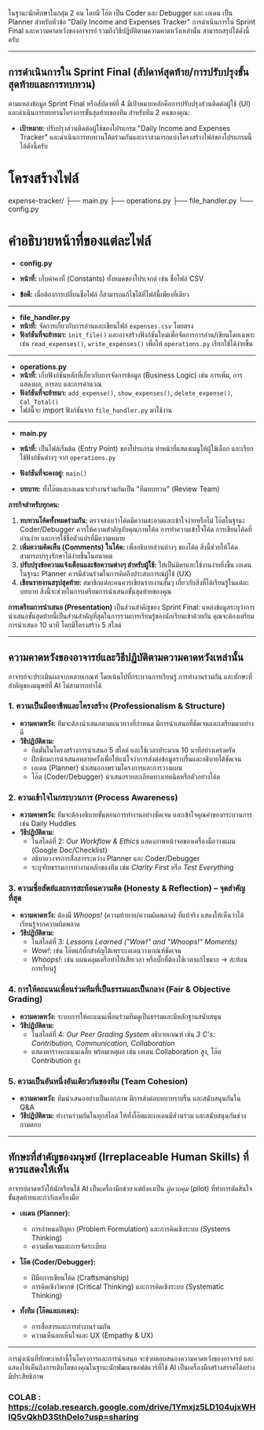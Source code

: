 ในฐานะนักศึกษาในกลุ่ม 2 คน โดยมี โอ๊ต เป็น Coder และ Debugger และ เอเดน เป็น Planner สำหรับหัวข้อ "Daily Income and Expenses Tracker" การดำเนินการใน Sprint Final และความคาดหวังของอาจารย์ รวมถึงวิธีปฏิบัติตามความคาดหวังเหล่านั้น สามารถสรุปได้ดังนี้ครับ

---

## การดำเนินการใน Sprint Final (สัปดาห์สุดท้าย/การปรับปรุงขั้นสุดท้ายและการทบทวน)

ตามแหล่งข้อมูล Sprint Final หรือสัปดาห์ที่ 4 มีเป้าหมายหลักคือการปรับปรุงส่วนติดต่อผู้ใช้ (UI) และดำเนินการทบทวนโครงการขั้นสุดท้ายของทีม สำหรับทีม 2 คนของคุณ:

- **เป้าหมาย:** ปรับปรุงส่วนติดต่อผู้ใช้ของโปรแกรม "Daily Income and Expenses Tracker" และดำเนินการทบทวนโค้ดร่วมกันและเราสามารถแบ่งโครงสร้างไฟล์ของโปรแกรมนี้ได้ดังนี้ครับ

# โครงสร้างไฟล์
expense-tracker/
├── main.py
├── operations.py
├── file_handler.py
└── config.py
# คำอธิบายหน้าที่ของแต่ละไฟล์

- **config.py**

- **หน้าที่:** เก็บค่าคงที่ (Constants) ทั้งหมดของโปรเจกต์ เช่น ชื่อไฟล์ CSV  
- **ข้อดี:** เมื่อต้องการเปลี่ยนชื่อไฟล์ ก็สามารถแก้ไขได้ที่ไฟล์นี้เพียงที่เดียว  

---

- **file_handler.py**
- **หน้าที่:** จัดการเกี่ยวกับการอ่านและเขียนไฟล์ `expenses.csv` โดยตรง  
- **ฟังก์ชันที่จะย้ายมา:** `init_file()` และอาจสร้างฟังก์ชันใหม่เพื่อจัดการการอ่าน/เขียนโดยเฉพาะ เช่น `read_expenses()`, `write_expenses()` เพื่อให้ `operations.py` เรียกใช้ได้ง่ายขึ้น  

---

- **operations.py**
- **หน้าที่:** เก็บฟังก์ชันหลักที่เกี่ยวกับการจัดการข้อมูล (Business Logic) เช่น การเพิ่ม, การแสดงผล, การลบ และการคำนวณ  
- **ฟังก์ชันที่จะย้ายมา:** `add_expense()`, `show_expenses()`, `delete_expense()`, `Cal_Total()`  
- ไฟล์นี้จะ import ฟังก์ชันจาก `file_handler.py` มาใช้งาน  

---

- **main.py**
- **หน้าที่:** เป็นไฟล์เริ่มต้น (Entry Point) ของโปรแกรม ทำหน้าที่แสดงเมนูให้ผู้ใช้เลือก และเรียกใช้ฟังก์ชันต่างๆ จาก `operations.py`  
- **ฟังก์ชันที่จะคงอยู่:** `main()`  

  
- **บทบาท:** ทั้งโอ๊ตและเอเดนจะทำงานร่วมกันเป็น "ทีมทบทวน" (Review Team)

**ภารกิจสำหรับทุกคน:**

1. **ทบทวนโค้ดทั้งหมดร่วมกัน:** ตรวจสอบว่าโค้ดมีความสะอาดและเข้าใจง่ายหรือไม่ โอ๊ตในฐานะ Coder/Debugger ควรให้ความสำคัญกับคุณภาพโค้ด การทำความเข้าใจโค้ด การเขียนโค้ดที่อ่านง่าย และการใช้ชื่อตัวแปรที่มีความหมาย  
2. **เพิ่มความคิดเห็น (Comments) ในโค้ด:** เพื่ออธิบายส่วนต่างๆ ของโค้ด สิ่งนี้ช่วยให้โค้ดสามารถบำรุงรักษาได้ง่ายขึ้นในอนาคต  
3. **ปรับปรุงข้อความแจ้งเตือนและข้อความต่างๆ สำหรับผู้ใช้:** ให้เป็นมิตรและใช้งานง่ายยิ่งขึ้น เอเดนในฐานะ Planner ควรมีส่วนร่วมในการคิดถึงประสบการณ์ผู้ใช้ (UX)  
4. **เขียนรายงานสรุปสุดท้าย:** สมาชิกแต่ละคนควรเขียนรายงานสั้นๆ เกี่ยวกับสิ่งที่ได้เรียนรู้ในแต่ละบทบาท สิ่งนี้จะช่วยในการเตรียมการนำเสนอขั้นสุดท้ายของคุณ  

**การเตรียมการนำเสนอ (Presentation)** เป็นส่วนสำคัญของ Sprint Final: แหล่งข้อมูลระบุว่าการนำเสนอขั้นสุดท้ายนี้เป็นส่วนสำคัญที่สุดในการรวมการเรียนรู้ของนักเรียนเข้าด้วยกัน คุณจะต้องเตรียมการนำเสนอ 10 นาที โดยมีโครงสร้าง 5 สไลด์

---

## ความคาดหวังของอาจารย์และวิธีปฏิบัติตามความคาดหวังเหล่านั้น

อาจารย์จะประเมินผลจากหลายเกณฑ์ โดยเน้นไปที่กระบวนการเรียนรู้ การทำงานร่วมกัน และทักษะที่สำคัญของมนุษย์ที่ AI ไม่สามารถทำได้

### 1. ความเป็นมืออาชีพและโครงสร้าง (Professionalism & Structure)
- **ความคาดหวัง:** ทีมจะต้องนำเสนอตามแนวทางที่กำหนด มีการนำเสนอที่ชัดเจนและเตรียมมาอย่างดี  
- **วิธีปฏิบัติตาม:**  
  - ยึดมั่นในโครงสร้างการนำเสนอ 5 สไลด์ และใช้เวลาประมาณ 10 นาทีอย่างเคร่งครัด  
  - ฝึกซ้อมการนำเสนอหลายครั้งเพื่อให้แน่ใจว่าการส่งต่อข้อมูลราบรื่นและอธิบายได้ชัดเจน  
  - เอเดน (Planner) นำเสนอภาพรวมโครงการและการวางแผน  
  - โอ๊ต (Coder/Debugger) นำเสนอรายละเอียดทางเทคนิคหรือตัวอย่างโค้ด  

### 2. ความเข้าใจในกระบวนการ (Process Awareness)
- **ความคาดหวัง:** ทีมจะต้องอธิบายขั้นตอนการทำงานอย่างชัดเจน และเข้าใจคุณค่าของกระบวนการ เช่น Daily Huddles  
- **วิธีปฏิบัติตาม:**  
  - ในสไลด์ที่ 2: *Our Workflow & Ethics* แสดงภาพหน้าจอของเครื่องมือวางแผน (Google Doc/Checklist)  
  - อธิบายวงจรการสื่อสารระหว่าง Planner และ Coder/Debugger  
  - ระบุจริยธรรมการทำงานหลักของทีม เช่น *Clarity First* หรือ *Test Everything*  

### 3. ความซื่อสัตย์และการสะท้อนความคิด (Honesty & Reflection) – จุดสำคัญที่สุด
- **ความคาดหวัง:** ต้องมี *Whoops!* (ความท้าทาย/ความผิดพลาด) ที่แท้จริง แสดงให้เห็นว่าได้เรียนรู้จากความผิดพลาด  
- **วิธีปฏิบัติตาม:**  
  - ในสไลด์ที่ 3: *Lessons Learned ("Wow!" and "Whoops!" Moments)*  
  - *Wow!*: เช่น โอ๊ตแก้บั๊กสำคัญได้เพราะเอเดนวางเกณฑ์ชัดเจน  
  - *Whoops!*: เช่น แผนคลุมเครือทำให้เสียเวลา หรือบั๊กที่ต้องใช้เวลาแก้ไขมาก → สะท้อนการเรียนรู้  

### 4. การให้คะแนนเพื่อนร่วมทีมที่เป็นธรรมและเป็นกลาง (Fair & Objective Grading)
- **ความคาดหวัง:** ระบบการให้คะแนนเพื่อนร่วมทีมดูเป็นธรรมและมีหลักฐานสนับสนุน  
- **วิธีปฏิบัติตาม:**  
  - ในสไลด์ที่ 4: *Our Peer Grading System* อธิบายเกณฑ์ เช่น *3 C's: Contribution, Communication, Collaboration*  
  - แสดงตารางคะแนนเฉลี่ย พร้อมเหตุผล เช่น เอเดน Collaboration สูง, โอ๊ต Contribution สูง  

### 5. ความเป็นอันหนึ่งอันเดียวกันของทีม (Team Cohesion)
- **ความคาดหวัง:** ทีมนำเสนออย่างเป็นเอกภาพ มีการส่งต่อบทบาทราบรื่น และสนับสนุนกันใน Q&A  
- **วิธีปฏิบัติตาม:** ทำงานร่วมกันในทุกสไลด์ ให้ทั้งโอ๊ตและเอเดนมีส่วนร่วม และสนับสนุนกันช่วงถามตอบ  

---

## ทักษะที่สำคัญของมนุษย์ (Irreplaceable Human Skills) ที่ควรแสดงให้เห็น

อาจารย์คาดหวังให้นักเรียนใช้ AI เป็นเครื่องมือช่วย แต่ยังคงเป็น *ผู้ควบคุม* (pilot) ที่ทำการตัดสินใจขั้นสุดท้ายและกำกับเครื่องมือ  

- **เอเดน (Planner):**  
  - การกำหนดปัญหา (Problem Formulation) และการคิดเชิงระบบ (Systems Thinking)  
  - ความชัดเจนและการจัดระเบียบ  

- **โอ๊ต (Coder/Debugger):**  
  - ฝีมือการเขียนโค้ด (Craftsmanship)  
  - การคิดเชิงวิพากษ์ (Critical Thinking) และการคิดเชิงระบบ (Systematic Thinking)  

- **ทั้งทีม (โอ๊ตและเอเดน):**  
  - การสื่อสารและการทำงานร่วมกัน  
  - ความเห็นอกเห็นใจและ UX (Empathy & UX)  

---

การมุ่งเน้นที่ทักษะเหล่านี้ในโครงการและการนำเสนอ จะช่วยตอบสนองความคาดหวังของอาจารย์ และแสดงให้เห็นถึงการเติบโตของคุณในฐานะนักพัฒนาซอฟต์แวร์ที่ใช้ AI เป็นเครื่องมือสร้างสรรค์ได้อย่างมีประสิทธิภาพ


### COLAB : https://colab.research.google.com/drive/1Ymxjz5LD104ujxWHlQ5vQkhD3SthDeIo?usp=sharing ###
